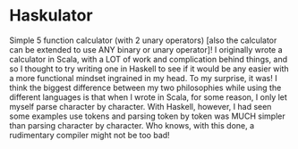 # Haskulator
Simple 5 function calculator (with 2 unary operators) [also the calculator can be extended to use ANY binary or unary operator]! I originally wrote a calculator in Scala, with a LOT of work and complication behind things, and so I thought to
try writing one in Haskell to see if it would be any easier with a more functional mindset ingrained in my head. To my surprise, it was!
I think the biggest difference between my two philosophies while using the different languages is that when I wrote in Scala, for some reason, I only let myself parse character by character. With Haskell, however, I had seen some examples use tokens and parsing token by token was MUCH simpler than parsing character by character. Who knows, with this done, a rudimentary compiler might not be too bad!